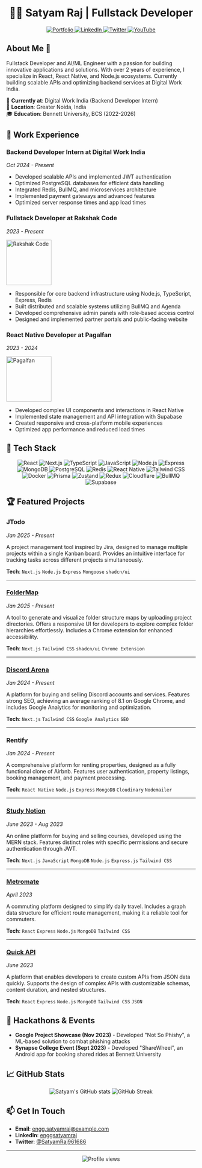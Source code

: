 # <div align="center">👨‍💻 Satyam Raj | Fullstack Developer</div>

<div align="center">
  <a href="https://www.enggsatyam.me/" target="_blank" rel="noopener noreferrer">
    <img src="https://img.shields.io/badge/Portfolio-222222?style=for-the-badge&logo=github&logoColor=white" alt="Portfolio"/>
  </a>
  <a href="https://linkedin.com/in/enggsatyamraj" target="_blank" rel="noopener noreferrer">
    <img src="https://img.shields.io/badge/LinkedIn-0077B5?style=for-the-badge&logo=linkedin&logoColor=white" alt="LinkedIn"/>
  </a>
  <a href="https://twitter.com/SatyamRaj961686" target="_blank" rel="noopener noreferrer">
    <img src="https://img.shields.io/badge/Twitter-1DA1F2?style=for-the-badge&logo=twitter&logoColor=white" alt="Twitter"/>
  </a>
  <a href="https://www.youtube.com/@Mobilemaniaplays" target="_blank" rel="noopener noreferrer">
    <img src="https://img.shields.io/badge/YouTube-FF0000?style=for-the-badge&logo=youtube&logoColor=white" alt="YouTube"/>
  </a>
</div>

## About Me 👋

Fullstack Developer and AI/ML Engineer with a passion for building innovative applications and solutions. With over 2 years of experience, I specialize in React, React Native, and Node.js ecosystems. Currently building scalable APIs and optimizing backend services at Digital Work India.

💼 **Currently at**: Digital Work India (Backend Developer Intern)  
📍 **Location**: Greater Noida, India  
🎓 **Education**: Bennett University, BCS (2022-2026)

## 💼 Work Experience

### Backend Developer Intern at Digital Work India
*Oct 2024 - Present*

- Developed scalable APIs and implemented JWT authentication
- Optimized PostgreSQL databases for efficient data handling
- Integrated Redis, BullMQ, and microservices architecture
- Implemented payment gateways and advanced features
- Optimized server response times and app load times

### Fullstack Developer at Rakshak Code
*2023 - Present*

<img src="https://www.rakshakcode.com/_next/static/media/rakshakcodeLogo.9928ed91.svg" width="120" alt="Rakshak Code">

- Responsible for core backend infrastructure using Node.js, TypeScript, Express, Redis
- Built distributed and scalable systems utilizing BullMQ and Agenda
- Developed comprehensive admin panels with role-based access control
- Designed and implemented partner portals and public-facing website

### React Native Developer at Pagalfan
*2023 - 2024*

<img src="https://static.wixstatic.com/media/dc7cf0_1843b1df707c454c9aa5314ecd43914a~mv2.png" width="120" alt="Pagalfan">

- Developed complex UI components and interactions in React Native
- Implemented state management and API integration with Supabase
- Created responsive and cross-platform mobile experiences
- Optimized app performance and reduced load times

## 🚀 Tech Stack

<div align="center">
  <img src="https://img.shields.io/badge/React-20232A?style=for-the-badge&logo=react&logoColor=61DAFB" alt="React"/>
  <img src="https://img.shields.io/badge/Next.js-000000?style=for-the-badge&logo=nextdotjs&logoColor=white" alt="Next.js"/>
  <img src="https://img.shields.io/badge/TypeScript-007ACC?style=for-the-badge&logo=typescript&logoColor=white" alt="TypeScript"/>
  <img src="https://img.shields.io/badge/JavaScript-F7DF1E?style=for-the-badge&logo=javascript&logoColor=black" alt="JavaScript"/>
  <img src="https://img.shields.io/badge/Node.js-339933?style=for-the-badge&logo=nodedotjs&logoColor=white" alt="Node.js"/>
  <img src="https://img.shields.io/badge/Express-000000?style=for-the-badge&logo=express&logoColor=white" alt="Express"/>
  <img src="https://img.shields.io/badge/MongoDB-4EA94B?style=for-the-badge&logo=mongodb&logoColor=white" alt="MongoDB"/>
  <img src="https://img.shields.io/badge/PostgreSQL-316192?style=for-the-badge&logo=postgresql&logoColor=white" alt="PostgreSQL"/>
  <img src="https://img.shields.io/badge/Redis-DC382D?style=for-the-badge&logo=redis&logoColor=white" alt="Redis"/>
  <img src="https://img.shields.io/badge/React_Native-20232A?style=for-the-badge&logo=react&logoColor=61DAFB" alt="React Native"/>
  <img src="https://img.shields.io/badge/Tailwind_CSS-38B2AC?style=for-the-badge&logo=tailwind-css&logoColor=white" alt="Tailwind CSS"/>
  <img src="https://img.shields.io/badge/Docker-2496ED?style=for-the-badge&logo=docker&logoColor=white" alt="Docker"/>
  <img src="https://img.shields.io/badge/Prisma-2D3748?style=for-the-badge&logo=prisma&logoColor=white" alt="Prisma"/>
  <img src="https://img.shields.io/badge/Zustand-000000?style=for-the-badge&logo=react&logoColor=white" alt="Zustand"/>
  <img src="https://img.shields.io/badge/Redux-593D88?style=for-the-badge&logo=redux&logoColor=white" alt="Redux"/>
  <img src="https://img.shields.io/badge/Cloudflare-F38020?style=for-the-badge&logo=cloudflare&logoColor=white" alt="Cloudflare"/>
  <img src="https://img.shields.io/badge/BullMQ-FF6C37?style=for-the-badge&logo=redis&logoColor=white" alt="BullMQ"/>
  <img src="https://img.shields.io/badge/Supabase-3ECF8E?style=for-the-badge&logo=supabase&logoColor=white" alt="Supabase"/>
</div>

## 🏆 Featured Projects

### JTodo
*Jan 2025 - Present*

A project management tool inspired by Jira, designed to manage multiple projects within a single Kanban board. Provides an intuitive interface for tracking tasks across different projects simultaneously.

**Tech**: <code>Next.js</code> <code>Node.js</code> <code>Express</code> <code>Mongoose</code> <code>shadcn/ui</code>

---

### [FolderMap](https://foldermap-one.vercel.app/)
*Jan 2025 - Present*

A tool to generate and visualize folder structure maps by uploading project directories. Offers a responsive UI for developers to explore complex folder hierarchies effortlessly. Includes a Chrome extension for enhanced accessibility.

**Tech**: <code>Next.js</code> <code>Tailwind CSS</code> <code>shadcn/ui</code> <code>Chrome Extension</code>

---

### [Discord Arena](https://discordarena.com/)
*Jan 2024 - Present*

A platform for buying and selling Discord accounts and services. Features strong SEO, achieving an average ranking of 8.1 on Google Chrome, and includes Google Analytics for monitoring and optimization.

**Tech**: <code>Next.js</code> <code>Tailwind CSS</code> <code>Google Analytics</code> <code>SEO</code>

---

### Rentify
*Jan 2024 - Present*

A comprehensive platform for renting properties, designed as a fully functional clone of Airbnb. Features user authentication, property listings, booking management, and payment processing.

**Tech**: <code>React Native</code> <code>Node.js</code> <code>Express</code> <code>MongoDB</code> <code>Cloudinary</code> <code>Nodemailer</code>

---

### [Study Notion](https://studynotion-edtech.vercel.app/)
*June 2023 - Aug 2023*

An online platform for buying and selling courses, developed using the MERN stack. Features distinct roles with specific permissions and secure authentication through JWT.

**Tech**: <code>Next.js</code> <code>JavaScript</code> <code>MongoDB</code> <code>Node.js</code> <code>Express.js</code> <code>Tailwind CSS</code>

---

### [Metromate](https://metromate.vercel.app/)
*April 2023*

A commuting platform designed to simplify daily travel. Includes a graph data structure for efficient route management, making it a reliable tool for commuters.

**Tech**: <code>React</code> <code>Express</code> <code>Node.js</code> <code>MongoDB</code> <code>Tailwind CSS</code>

---

### [Quick API](https://quickapi-chi.vercel.app/)
*June 2023*

A platform that enables developers to create custom APIs from JSON data quickly. Supports the design of complex APIs with customizable schemas, content duration, and nested structures.

**Tech**: <code>React</code> <code>Express</code> <code>Node.js</code> <code>MongoDB</code> <code>Tailwind CSS</code> <code>JSON</code>

## 🏅 Hackathons & Events

- **Google Project Showcase (Nov 2023)** - Developed "Not So Phishy", a ML-based solution to combat phishing attacks
- **Synapse College Event (Sept 2023)** - Developed "ShareWheel", an Android app for booking shared rides at Bennett University

## 📈 GitHub Stats

<div align="center">
  <img src="https://github-readme-stats.vercel.app/api?username=enggsatyamraj&show_icons=true&theme=tokyonight" alt="Satyam's GitHub stats" />
  <img src="https://github-readme-streak-stats.herokuapp.com/?user=enggsatyamraj&theme=tokyonight" alt="GitHub Streak" />
</div>

## 📫 Get In Touch

- **Email**: engg.satyamraj@example.com
- **LinkedIn**: [enggsatyamraj](https://linkedin.com/in/enggsatyamraj)
- **Twitter**: [@SatyamRaj961686](https://twitter.com/SatyamRaj961686)

---

<div align="center">
  <img src="https://komarev.com/ghpvc/?username=enggsatyamraj&color=blue&style=flat-square" alt="Profile views" />
</div>
